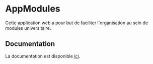 # AppModules

Cette application web a pour but de faciliter l'organisation au sein de modules universitaire.

## Documentation
La documentation est disponible [ici](docs/index.md).
